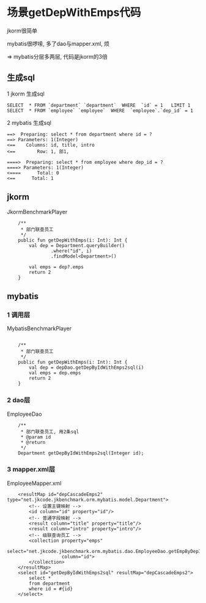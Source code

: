 # 场景getDepWithEmps代码

jkorm很简单

mybatis很啰嗦, 多了dao与mapper.xml, 烦

=> mybatis分层多两层, 代码是jkorm的3倍

## 生成sql
1 jkorm 生成sql
```
SELECT  * FROM `department` `department`  WHERE  `id` = 1   LIMIT 1
SELECT  * FROM `employee` `employee`  WHERE  `employee`.`dep_id` = 1  
```

2 mybatis 生成sql

```
==>  Preparing: select * from department where id = ?
==> Parameters: 1(Integer)
<==    Columns: id, title, intro
<==        Row: 1, 部1, 

====>  Preparing: select * from employee where dep_id = ?
====> Parameters: 1(Integer)
<====      Total: 0
<==      Total: 1
```

## jkorm
JkormBenchmarkPlayer

```
    /**
     * 部门联查员工
     */
    public fun getDepWithEmps(i: Int): Int {
        val dep = Department.queryBuilder()
                .where("id", i)
                .findModel<Department>()

        val emps = dep?.emps
        return 2
    }
```

## mybatis

### 1 调用层
MybatisBenchmarkPlayer
```

    /**
     * 部门联查员工
     */
    public fun getDepWithEmps(i: Int): Int {
        val dep = depDao.getDepByIdWithEmps2sql(i)
        val emps = dep.emps
        return 2
    }
```

### 2 dao层

EmployeeDao
```
    /**
     * 部门联查员工, 用2条sql
     * @param id
     * @return
     */
    Department getDepByIdWithEmps2sql(Integer id);
```

### 3 mapper.xml层

EmployeeMapper.xml
```
    <resultMap id="depCascadeEmps2" type="net.jkcode.jkbenchmark.orm.mybatis.model.Department">
        <!-- 设置主键映射 -->
        <id column="id" property="id"/>
        <!-- 普通字段映射 -->
        <result column="title" property="title"/>
        <result column="intro" property="intro"/>
        <!-- 级联查询员工 -->
        <collection property="emps"
                    select="net.jkcode.jkbenchmark.orm.mybatis.dao.EmployeeDao.getEmpByDepId"
                    column="id">
        </collection>
    </resultMap>
    <select id="getDepByIdWithEmps2sql" resultMap="depCascadeEmps2">
        select *
        from department
        where id = #{id}
    </select>
```